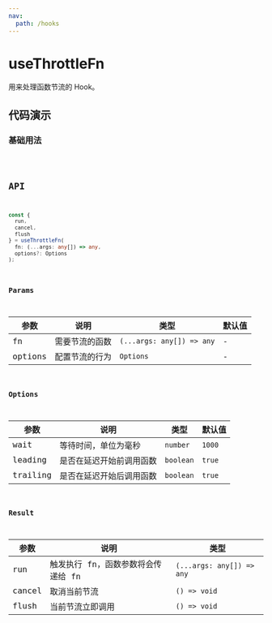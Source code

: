 ```yaml
---
nav:
  path: /hooks
---
```


# useThrottleFn

用来处理函数节流的 Hook。

## 代码演示

### 基础用法

<code src="./demo/demo1.tsx" />

## API

```typescript
const {
  run,
  cancel,
  flush
} = useThrottleFn(
  fn: (...args: any[]) => any,
  options?: Options
);
```

### Params

| 参数    | 说明           | 类型                      | 默认值 |
| ------- | -------------- | ------------------------- | ------ |
| fn      | 需要节流的函数 | `(...args: any[]) => any` | -      |
| options | 配置节流的行为 | `Options`                 | -      |

### Options

| 参数     | 说明                     | 类型      | 默认值 |
| -------- | ------------------------ | --------- | ------ |
| wait     | 等待时间，单位为毫秒     | `number`  | `1000` |
| leading  | 是否在延迟开始前调用函数 | `boolean` | `true` |
| trailing | 是否在延迟开始后调用函数 | `boolean` | `true` |

### Result

| 参数   | 说明                               | 类型                      |
| ------ | ---------------------------------- | ------------------------- |
| run    | 触发执行 fn，函数参数将会传递给 fn | `(...args: any[]) => any` |
| cancel | 取消当前节流                       | `() => void`              |
| flush  | 当前节流立即调用                   | `() => void`              |
